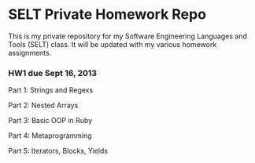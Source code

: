 # SELT Private Homework Repo
This is my private repository for my Software Engineering Languages and Tools (SELT) class. It will be updated with my various homework assignments.

### HW1 due Sept 16, 2013
Part 1: Strings and Regexs

Part 2: Nested Arrays

Part 3: Basic OOP in Ruby

Part 4: Metaprogramming

Part 5: Iterators, Blocks, Yields
